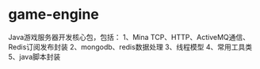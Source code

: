 # game-engine
Java游戏服务器开发核心包，包括：
1、Mina TCP、HTTP、ActiveMQ通信、Redis订阅发布封装
2、mongodb、redis数据处理
3、线程模型
4、常用工具类
5、java脚本封装
